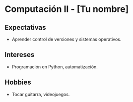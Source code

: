 # Computación II - [Tu nombre]
## Expectativas  
- Aprender control de versiones y sistemas operativos.  
## Intereses  
- Programación en Python, automatización.  
## Hobbies  
- Tocar guitarra, videojuegos.
